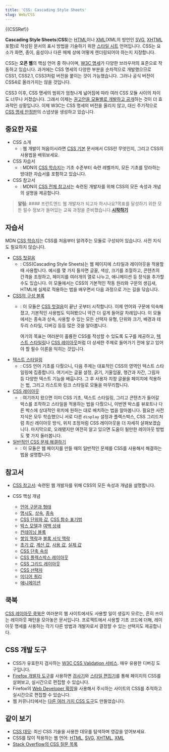 ```yaml
---
title: 'CSS: Cascading Style Sheets'
slug: Web/CSS
---
```

{{CSSRef}}

**Cascading Style Sheets**(**CSS**)는 [HTML](/ko/docs/Web/HTML)이나
[XML](/ko/docs/Web/XML)(XML의 방언인 [SVG](/ko/docs/Web/SVG),
[XHTML](/ko/docs/Glossary/XHTML) 포함)로 작성된 문서의 표시 방법을 기술하기 위한
[스타일 시트](/ko/docs/Web/API/StyleSheet) 언어입니다. CSS는 요소가 화면, 종이, 음성이나 다른 매체 상에
어떻게 렌더링되어야 하는지 지정합니다.

CSS는 **오픈 웹**의 핵심 언어 중 하나이며, [W3C 명세](https://w3.org/Style/CSS/#specs)가 다양한
브라우저의 표준으로 작동하고 있습니다. 과거에는 CSS 명세의 다양한 부분을 순차적으로 개발했으므로 CSS1, CSS2.1,
CSS3처럼 버전을 붙이는 것이 가능했습니다. 그러나 공식 버전이 CSS4로 올라가지는 않을 것입니다.

CSS3 이후, CSS 명세의 범위가 엄청나게 넓어짐에 따라 여러 CSS 모듈 사이의 차이도 너무나 커졌습니다. 그래서 이제는
[권고안을 모듈별로 개발하고 공개](https://www.w3.org/Style/CSS/current-work)하는 것이 더 효과적인
상황입니다. 이제 W3C는 CSS 명세의 버전을 올리지 않고, 대신 주기적으로
[CSS 명세 안정판](https://www.w3.org/TR/css/)의 스냅샷을 생성하고 있습니다.

## 중요한 자료

- CSS 소개
  - : 웹 개발이 처음이시라면 [CSS 기본](/ko/docs/Learn/Getting_started_with_the_web/CSS_basics) 문서에서 CSS란
    무엇인지, 그리고 CSS의 사용법을 배워보세요.
- CSS 자습서
  - : MDN의 [CSS 학습지](/ko/docs/Learn/CSS)는 기초 수준부터 숙련 레벨까지, 모든 기초를 망라하는 방대한
    자습서를 포함하고 있습니다.
- CSS 참고서
  - : MDN의 [CSS 전체 참고서](/ko/docs/Web/CSS/Reference)는 숙련된 개발자를 위해 CSS의 모든 속성과 개념의
    설명을 제공합니다.

> **알림:** #### 프런트엔드 웹 개발자가 되고자 하시나요?목표를 달성하기 위한 모든 필수 정보가 들어있는 교육 과정을 준비했습니다.[**시작하기**](/ko/docs/Learn/Front-end_web_developer)

## 자습서

MDN [CSS 학습지](/ko/docs/Learn/CSS)는 CSS를 처음부터 알려주는 모듈로 구성되어 있습니다. 사전 지식도
필요하지 않습니다.

- [CSS 첫걸음](/ko/docs/Learn/CSS/First_steps)
  - : CSS(Cascading Style Sheets)는 웹 페이지에 스타일과 레이아웃을 적용할 때 사용합니다. 예시를 몇 가지 들자면 글꼴,
    색상, 크기를 조절하고, 콘텐츠의 간격을 조정하고, 페이지를 여러개의 열로 나누고, 애니메이션 등 장식을 추가할 수도
    있습니다. 이 모듈에서는 CSS의 기본적인 작동 원리와 구문의 생김새, HTML에 실제로 적용하는 법을 배우면서 다음 과정으로
    가는 길을 닦습니다.
- [CSS의 구성 블록](/ko/docs/Learn/CSS/Building_blocks)
  - : 이 모듈은 [CSS 첫걸음](/ko/docs/Learn/CSS/First_steps)이 끝난 곳부터 시작합니다. 이제 언어와 구문에
    익숙해졌고, 기본적인 사용법도 익혀봤으니 약간 더 깊게 들어갈 차례입니다. 이 모듈에서는 종속과 상속, 사용할 수 있는
    모든 선택자 유형, 단위와 크기, 배경과 테두리 스타일, 디버깅 등등 많은 것을 알아봅니다.

    여기의 목표는 여러분이 훌륭한 CSS를 작성할 수 있도록 도구를 제공하고,
    [텍스트 스타일링](/ko/docs/Learn/CSS/Styling_text)나
    [CSS 레이아웃](/ko/docs/Learn/CSS/CSS_layout)처럼 더 상세한 주제로 들어가기 전에 알고 있어야 할 필수
    이론을 익히는 것입니다.
- [텍스트 스타일링](/ko/docs/Learn/CSS/Styling_text)
  - : CSS 언어 기초를 다뤘으니, 다음 주제는 대표적인 CSS의 영역인 텍스트 스타일링에 집중합니다. 여기서는 글꼴 설정, 굵기,
    기울임꼴, 행간과 자간, 그림자 등 다양한 텍스트 기능을 배웁니다. 그 후 사용자 지정 글꼴을 페이지에 적용하는 법,
    그리고 리스트와 링크 스타일로 모듈을 마무리합니다.
- [CSS 레이아웃](/ko/docs/Learn/CSS/CSS_layout)
  - : 여기까지 왔으면 이미 CSS 기초, 텍스트 스타일링, 그리고 콘텐츠가 들어갈 박스를 조작하고 스타일을 적용하는 법을
    다뤘으니, 이번엔 박스를 뷰포트나 다른 박스에 상대적인 위치에 원하는 대로 배치하는 법을 알아봅니다. 필요한 사전
    지식은 모두 학습했으니 서로 다른 `display` 설정과 플렉스박스, CSS 그리드처럼 최신 레이아웃 방식, 위치
    조정처럼 CSS 레이아웃을 더 자세히 살펴보겠습니다. 마지막으로, 오래됐지만 여전히 알고 있으면 도움이 될만한 레이아웃
    방법도 몇 가지 둘러봅니다.
- [일반적인 CSS 문제 해결하기](/ko/docs/Learn/CSS/Howto)
  - : 이 모듈은 웹 페이지를 만들 때의 일반적인 문제를 CSS를 사용해서 해결하는 법을 설명합니다.

## 참고서

- [CSS 참고서](/ko/docs/Web/CSS/Reference): 숙련된 웹 개발자를 위해 CSS의 모든 속성과 개념을 설명합니다.
- CSS 핵심 개념

  - [언어 구문과 형태](/ko/docs/Web/CSS/Syntax)
  - [명시도](/ko/docs/Web/CSS/Specificity), [상속](/ko/docs/Web/CSS/inheritance),
    [종속](/ko/docs/Web/CSS/Cascade)
  - [CSS 단위와 값](/ko/docs/Web/CSS/CSS_Values_and_Units),
    [CSS 함수 표기법](/ko/docs/Web/CSS/CSS_Functions)
  - [박스 모델](/ko/docs/Web/CSS/CSS_Box_Model/Introduction_to_the_CSS_box_model)과
    [여백 상쇄](/ko/docs/Web/CSS/CSS_Box_Model/Mastering_margin_collapsing)
  - [컨테이닝 블록](/ko/docs/Web/CSS/Containing_block)
  - [쌓임 맥락](/ko/docs/Web/CSS/CSS_Positioning/Understanding_z_index/The_stacking_context)과
    [블록 서식 맥락](/ko/docs/Web/Guide/CSS/Block_formatting_context)
  - [초기 값](/ko/docs/Web/CSS/initial_value), [계산 값](/ko/docs/Web/CSS/computed_value),
    [사용 값](/ko/docs/Web/CSS/used_value), [실제 값](/ko/docs/Web/CSS/actual_value)
  - [CSS 단축 속성](/ko/docs/Web/CSS/Shorthand_properties)
  - [CSS 플렉스박스 레이아웃](/ko/docs/Web/CSS/CSS_Flexible_Box_Layout)
  - [CSS 그리드 레이아웃](/ko/docs/Web/CSS/CSS_Grid_Layout)
  - [CSS 선택자](/ko/docs/Web/CSS/CSS_Selectors)
  - [미디어 쿼리](/ko/docs/Web/CSS/Media_Queries)
  - [애니메이션](/ko/docs/Web/CSS/animation)

## 쿡북

[CSS 레이아웃 쿡북](/ko/docs/Web/CSS/Layout_cookbook)은 여러분의 웹 사이트에서도 사용할 일이 생길지 모르는,
흔히 쓰이는 레이아웃 패턴을 모아놓은 문서입니다. 프로젝트에서 사용할 기초 코드에 더해, 레이아웃 명세를 사용하는 각기
다른 방법과 개발자로서 결정할 수 있는 선택지도 제공합니다.

## CSS 개발 도구

- CSS가 유효한지 검사하는
  [W3C CSS Validation 서비스](http://jigsaw.w3.org/css-validator/). 매우 유용한 디버깅 도구입니다.
- [Firefox 개발자 도구](/ko/docs/Tools)를 사용하면 [검사기](/ko/docs/Tools/Page_Inspector)와
  [스타일 편집기](/ko/docs/Tools/Style_Editor)를 통해 페이지의 CSS를 살펴보고, 실시간으로 편집할 수
  있습니다.
- Firefox의 [Web Developer 확장](https://addons.mozilla.org/ko/firefox/addon/web-developer/)을 사용해서
  주시하는 사이트의 CSS를 추적하고 실시간으로 편집할 수 있습니다.
- 웹 커뮤니티에서는 [다른 여러 가지 CSS 도구](/ko/docs/Web/CSS/Tools)도 만들었습니다.

## 같이 보기

- [CSS 데모](/ko/docs/Web/Demos_of_open_web_technologies#CSS): 최신 CSS 기술을 사용한 데모를 탐색하며
  영감을 얻어보세요.
- CSS를 많이 적용하는 웹 언어: [HTML](/ko/docs/Web/HTML), [SVG](/ko/docs/Web/SVG),
  [XHTML](/ko/docs/Glossary/XHTML), [XML](/ko/docs/Web/XML)
- [Stack Overflow의 CSS 질문 목록](https://stackoverflow.com/questions/tagged/css)
